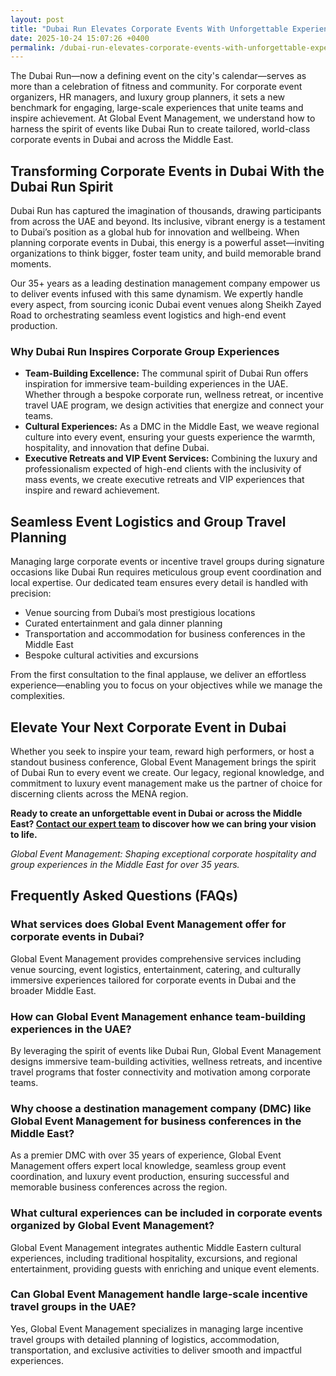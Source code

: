 ```yaml
---
layout: post
title: "Dubai Run Elevates Corporate Events With Unforgettable Experiences"
date: 2025-10-24 15:07:26 +0400
permalink: /dubai-run-elevates-corporate-events-with-unforgettable-experiences/
---
```

The Dubai Run—now a defining event on the city's calendar—serves as more than a celebration of fitness and community. For corporate event organizers, HR managers, and luxury group planners, it sets a new benchmark for engaging, large-scale experiences that unite teams and inspire achievement. At Global Event Management, we understand how to harness the spirit of events like Dubai Run to create tailored, world-class corporate events in Dubai and across the Middle East.

## Transforming Corporate Events in Dubai With the Dubai Run Spirit

Dubai Run has captured the imagination of thousands, drawing participants from across the UAE and beyond. Its inclusive, vibrant energy is a testament to Dubai’s position as a global hub for innovation and wellbeing. When planning corporate events in Dubai, this energy is a powerful asset—inviting organizations to think bigger, foster team unity, and build memorable brand moments.

Our 35+ years as a leading destination management company empower us to deliver events infused with this same dynamism. We expertly handle every aspect, from sourcing iconic Dubai event venues along Sheikh Zayed Road to orchestrating seamless event logistics and high-end event production.

### Why Dubai Run Inspires Corporate Group Experiences

- **Team-Building Excellence:** The communal spirit of Dubai Run offers inspiration for immersive team-building experiences in the UAE. Whether through a bespoke corporate run, wellness retreat, or incentive travel UAE program, we design activities that energize and connect your teams.
- **Cultural Experiences:** As a DMC in the Middle East, we weave regional culture into every event, ensuring your guests experience the warmth, hospitality, and innovation that define Dubai.
- **Executive Retreats and VIP Event Services:** Combining the luxury and professionalism expected of high-end clients with the inclusivity of mass events, we create executive retreats and VIP experiences that inspire and reward achievement.

## Seamless Event Logistics and Group Travel Planning

Managing large corporate events or incentive travel groups during signature occasions like Dubai Run requires meticulous group event coordination and local expertise. Our dedicated team ensures every detail is handled with precision:

- Venue sourcing from Dubai’s most prestigious locations
- Curated entertainment and gala dinner planning
- Transportation and accommodation for business conferences in the Middle East
- Bespoke cultural activities and excursions

From the first consultation to the final applause, we deliver an effortless experience—enabling you to focus on your objectives while we manage the complexities.

## Elevate Your Next Corporate Event in Dubai

Whether you seek to inspire your team, reward high performers, or host a standout business conference, Global Event Management brings the spirit of Dubai Run to every event we create. Our legacy, regional knowledge, and commitment to luxury event management make us the partner of choice for discerning clients across the MENA region.

**Ready to create an unforgettable event in Dubai or across the Middle East? [Contact our expert team](https://geventm.com/) to discover how we can bring your vision to life.**

*Global Event Management: Shaping exceptional corporate hospitality and group experiences in the Middle East for over 35 years.*

## Frequently Asked Questions (FAQs)

### What services does Global Event Management offer for corporate events in Dubai?

Global Event Management provides comprehensive services including venue sourcing, event logistics, entertainment, catering, and culturally immersive experiences tailored for corporate events in Dubai and the broader Middle East.

### How can Global Event Management enhance team-building experiences in the UAE?

By leveraging the spirit of events like Dubai Run, Global Event Management designs immersive team-building activities, wellness retreats, and incentive travel programs that foster connectivity and motivation among corporate teams.

### Why choose a destination management company (DMC) like Global Event Management for business conferences in the Middle East?

As a premier DMC with over 35 years of experience, Global Event Management offers expert local knowledge, seamless group event coordination, and luxury event production, ensuring successful and memorable business conferences across the region.

### What cultural experiences can be included in corporate events organized by Global Event Management?

Global Event Management integrates authentic Middle Eastern cultural experiences, including traditional hospitality, excursions, and regional entertainment, providing guests with enriching and unique event elements.

### Can Global Event Management handle large-scale incentive travel groups in the UAE?

Yes, Global Event Management specializes in managing large incentive travel groups with detailed planning of logistics, accommodation, transportation, and exclusive activities to deliver smooth and impactful experiences.

<script type="application/ld+json">
{
  "@context": "https://schema.org",
  "@type": "BlogPosting",
  "mainEntityOfPage": {
    "@type": "WebPage",
    "@id": "https://geventm.com/blog/dubai-run-elevates-corporate-events"
  },
  "headline": "Dubai Run Elevates Corporate Events With Unforgettable Experiences",
  "description": "Discover how the Dubai Run inspires exceptional corporate events in Dubai and the Middle East, with expert event planning, team-building, and luxury experiences by Global Event Management.",
  "image": "https://geventm.com/images/blog/dubai-run-corporate-events.jpg",
  "author": {
    "@type": "Person",
    "name": "Global Event Management"
  },
  "publisher": {
    "@type": "Organization",
    "name": "Global Event Management",
    "logo": {
      "@type": "ImageObject",
      "url": "https://geventm.com/logo.png"
    }
  },
  "datePublished": "2024-06-01",
  "dateModified": "2024-06-01"
}
</script>

<script type="application/ld+json">
{
  "@context": "https://schema.org",
  "@type": "FAQPage",
  "mainEntity": [
    {
      "@type": "Question",
      "name": "What services does Global Event Management offer for corporate events in Dubai?",
      "acceptedAnswer": {
        "@type": "Answer",
        "text": "Global Event Management provides comprehensive services including venue sourcing, event logistics, entertainment, catering, and culturally immersive experiences tailored for corporate events in Dubai and the broader Middle East."
      }
    },
    {
      "@type": "Question",
      "name": "How can Global Event Management enhance team-building experiences in the UAE?",
      "acceptedAnswer": {
        "@type": "Answer",
        "text": "By leveraging the spirit of events like Dubai Run, Global Event Management designs immersive team-building activities, wellness retreats, and incentive travel programs that foster connectivity and motivation among corporate teams."
      }
    },
    {
      "@type": "Question",
      "name": "Why choose a destination management company (DMC) like Global Event Management for business conferences in the Middle East?",
      "acceptedAnswer": {
        "@type": "Answer",
        "text": "As a premier DMC with over 35 years of experience, Global Event Management offers expert local knowledge, seamless group event coordination, and luxury event production, ensuring successful and memorable business conferences across the region."
      }
    },
    {
      "@type": "Question",
      "name": "What cultural experiences can be included in corporate events organized by Global Event Management?",
      "acceptedAnswer": {
        "@type": "Answer",
        "text": "Global Event Management integrates authentic Middle Eastern cultural experiences, including traditional hospitality, excursions, and regional entertainment, providing guests with enriching and unique event elements."
      }
    },
    {
      "@type": "Question",
      "name": "Can Global Event Management handle large-scale incentive travel groups in the UAE?",
      "acceptedAnswer": {
        "@type": "Answer",
        "text": "Yes, Global Event Management specializes in managing large incentive travel groups with detailed planning of logistics, accommodation, transportation, and exclusive activities to deliver smooth and impactful experiences."
      }
    }
  ]
}
</script>